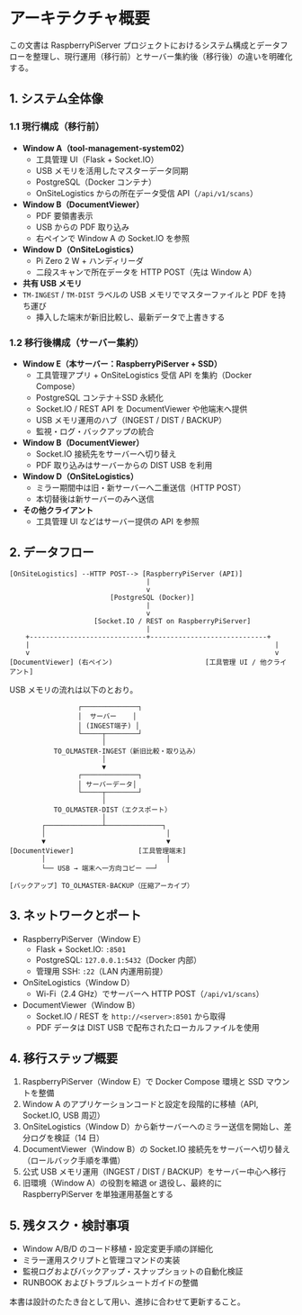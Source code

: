 # アーキテクチャ概要

この文書は RaspberryPiServer プロジェクトにおけるシステム構成とデータフローを整理し、現行運用（移行前）とサーバー集約後（移行後）の違いを明確化する。

## 1. システム全体像

### 1.1 現行構成（移行前）

- **Window A（tool-management-system02）**
  - 工具管理 UI（Flask + Socket.IO）
  - USB メモリを活用したマスターデータ同期
  - PostgreSQL（Docker コンテナ）
  - OnSiteLogistics からの所在データ受信 API（`/api/v1/scans`）
- **Window B（DocumentViewer）**
  - PDF 要領書表示
  - USB からの PDF 取り込み
  - 右ペインで Window A の Socket.IO を参照
- **Window D（OnSiteLogistics）**
  - Pi Zero 2 W + ハンディリーダ
  - 二段スキャンで所在データを HTTP POST（先は Window A）
- **共有 USB メモリ**
- `TM-INGEST` / `TM-DIST` ラベルの USB メモリでマスターファイルと PDF を持ち運び
  - 挿入した端末が新旧比較し、最新データで上書きする

### 1.2 移行後構成（サーバー集約）

- **Window E（本サーバー：RaspberryPiServer + SSD）**
  - 工具管理アプリ + OnSiteLogistics 受信 API を集約（Docker Compose）
  - PostgreSQL コンテナ＋SSD 永続化
  - Socket.IO / REST API を DocumentViewer や他端末へ提供
  - USB メモリ運用のハブ（INGEST / DIST / BACKUP）
  - 監視・ログ・バックアップの統合
- **Window B（DocumentViewer）**
  - Socket.IO 接続先をサーバーへ切り替え
  - PDF 取り込みはサーバーからの DIST USB を利用
- **Window D（OnSiteLogistics）**
  - ミラー期間中は旧・新サーバーへ二重送信（HTTP POST）
  - 本切替後は新サーバーのみへ送信
- **その他クライアント**
  - 工具管理 UI などはサーバー提供の API を参照

## 2. データフロー

```
[OnSiteLogistics] --HTTP POST--> [RaspberryPiServer (API)]
                                  |
                                  v
                         [PostgreSQL (Docker)]
                                  |
                                  v
                     [Socket.IO / REST on RaspberryPiServer]
                                  |
    +-----------------------------+-----------------------------+
    |                                                             |
    v                                                             v
[DocumentViewer] (右ペイン)                       [工具管理 UI / 他クライアント]
```

USB メモリの流れは以下のとおり。

```
                 ┌──────────────┐
                 │  サーバー    │
                 │ (INGEST端子) │
                 └─────┬────────┘
                       │
           TO̲OLMASTER-INGEST（新旧比較・取り込み）
                       │
                       ▼
                 ┌──────────────┐
                 │ サーバーデータ│
                 └─────┬────────┘
                       │
           TO̲OLMASTER-DIST（エクスポート）
                       │
        ┌──────────────┴──────────────┐
        │                              │
        ▼                              ▼
[DocumentViewer]                [工具管理端末]
        │                              │
        └── USB → 端末へ一方向コピー ──┘

[バックアップ] TO̲OLMASTER-BACKUP（圧縮アーカイブ）
```

## 3. ネットワークとポート

- RaspberryPiServer（Window E）
  - Flask + Socket.IO: `:8501`
  - PostgreSQL: `127.0.0.1:5432`（Docker 内部）
  - 管理用 SSH: `:22`（LAN 内運用前提）
- OnSiteLogistics（Window D）
  - Wi-Fi（2.4 GHz）でサーバーへ HTTP POST（`/api/v1/scans`）
- DocumentViewer（Window B）
  - Socket.IO / REST を `http://<server>:8501` から取得
  - PDF データは DIST USB で配布されたローカルファイルを使用

## 4. 移行ステップ概要

1. RaspberryPiServer（Window E）で Docker Compose 環境と SSD マウントを整備
2. Window A のアプリケーションコードと設定を段階的に移植（API, Socket.IO, USB 周辺）
3. OnSiteLogistics（Window D）から新サーバーへのミラー送信を開始し、差分ログを検証（14 日）
4. DocumentViewer（Window B）の Socket.IO 接続先をサーバーへ切り替え（ロールバック手順を準備）
5. 公式 USB メモリ運用（INGEST / DIST / BACKUP）をサーバー中心へ移行
6. 旧環境（Window A）の役割を縮退 or 退役し、最終的に RaspberryPiServer を単独運用基盤とする

## 5. 残タスク・検討事項

- Window A/B/D のコード移植・設定変更手順の詳細化
- ミラー運用スクリプトと管理コマンドの実装
- 監視ログおよびバックアップ・スナップショットの自動化検証
- RUNBOOK およびトラブルシュートガイドの整備

本書は設計のたたき台として用い、進捗に合わせて更新すること。
